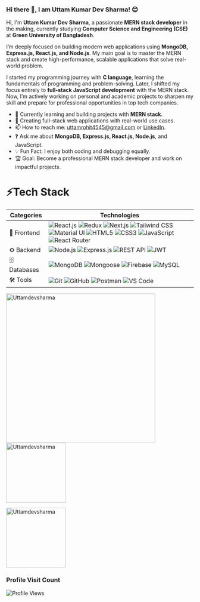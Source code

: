### Hi there 👋, I am Uttam Kumar Dev Sharma! 😊  

Hi, I'm **Uttam Kumar Dev Sharma**, a passionate **MERN stack developer** in the making, currently studying **Computer Science and Engineering (CSE)** at **Green University of Bangladesh**.  

I’m deeply focused on building modern web applications using **MongoDB, Express.js, React.js, and Node.js**. My main goal is to master the MERN stack and create high-performance, scalable applications that solve real-world problem.  

I started my programming journey with **C language**, learning the fundamentals of programming and problem-solving. Later, I shifted my focus entirely to **full-stack JavaScript development** with the MERN stack. Now, I’m actively working on personal and academic projects to sharpen my skill and prepare for professional opportunities in top tech companies.  

- 🌱 Currently learning and building projects with **MERN stack**.  
- 💼 Creating full-stack web applications with real-world use cases.  
- 📫 How to reach me: [uttamrohit4545@gmail.com](mailto:uttamrohit4545@gmail.com) or [LinkedIn](https://www.linkedin.com/in/uttamkds/).  
- ❓ Ask me about **MongoDB, Express.js, React.js, Node.js**, and JavaScript.  
- 💡 Fun Fact: I enjoy both coding and debugging equally.  
- 🏆 Goal: Become a professional MERN stack developer and work on impactful projects.

 # ⚡Tech Stack

| Categories | Technologies |
|------------|----------------------------------------------------------------------------------------------------------------|
| 🚀 Frontend | ![React.js](https://img.shields.io/badge/React.js-20232A?style=flat-square&logo=react&logoColor=61DAFB) ![Redux](https://img.shields.io/badge/Redux-593D88?style=flat-square&logo=redux&logoColor=white) ![Next.js](https://img.shields.io/badge/Next.js-000000?style=flat-square&logo=nextdotjs&logoColor=white) ![Tailwind CSS](https://img.shields.io/badge/Tailwind_CSS-38B2AC?style=flat-square&logo=tailwind-css&logoColor=white) ![Material UI](https://img.shields.io/badge/Material_UI-007FFF?style=flat-square&logo=mui&logoColor=white) ![HTML5](https://img.shields.io/badge/HTML5-E34F26?style=flat-square&logo=html5&logoColor=white) ![CSS3](https://img.shields.io/badge/CSS3-1572B6?style=flat-square&logo=css3&logoColor=white) ![JavaScript](https://img.shields.io/badge/JavaScript_ES6+-323330?style=flat-square&logo=javascript&logoColor=F7DF1E) ![React Router](https://img.shields.io/badge/React_Router-CA4245?style=flat-square&logo=react-router&logoColor=white) |
| ⚙️ Backend | ![Node.js](https://img.shields.io/badge/Node.js-43853D?style=flat-square&logo=node.js&logoColor=white) ![Express.js](https://img.shields.io/badge/Express.js-404D59?style=flat-square&logo=express&logoColor=white) ![REST API](https://img.shields.io/badge/REST_API-005571?style=flat-square) ![JWT](https://img.shields.io/badge/JWT-f73f51?style=flat-square&logo=json-web-tokens&logoColor=white) |
| 🗄️ Databases | ![MongoDB](https://img.shields.io/badge/MongoDB-4EA94B?style=flat-square&logo=mongodb&logoColor=white) ![Mongoose](https://img.shields.io/badge/Mongoose-a03333?style=flat-square&logo=mongoose&logoColor=white) ![Firebase](https://img.shields.io/badge/Firebase-ffcb2b?style=flat-square&logo=firebase&logoColor=white) ![MySQL](https://img.shields.io/badge/MySQL-4479A1?style=flat-square&logo=mysql&logoColor=white) |
| 🛠️ Tools | ![Git](https://img.shields.io/badge/Git-E44C30?style=flat-square&logo=git&logoColor=white) ![GitHub](https://img.shields.io/badge/GitHub-100000?style=flat-square&logo=github&logoColor=white) ![Postman](https://img.shields.io/badge/Postman-FF6C37?style=flat-square&logo=postman&logoColor=white) ![VS Code](https://img.shields.io/badge/VS_Code-0078D4?style=flat-square&logo=visualstudiocode&logoColor=white) |

<!-- Top Languages- <img src="https://github-readme-stats.vercel.app/api/top-langs?username=Uttamdevsharma&show_icons=true&locale=en&layout=compact&theme=tokyonight" alt="Uttamdevsharma" align="center" height=201/> -->


<!-- GitHub Streak Stats -->
<!-- GitHub Streak Stats -->
<a href="#">
  <img 
    src="https://github-readme-streak-stats.vercel.app/?user=Uttamdevsharma&theme=tokyonight" 
    alt="Uttamdevsharma" 
    align="center" 
    width="400" 
  />
</a>

<!-- GitHub General Stats -->
<a href="#">
  <img 
    src="https://github-readme-stats.vercel.app/api?username=Uttamdevsharma&show_icons=true&locale=en&theme=tokyonight" 
    alt="Uttamdevsharma" 
    align="center" 
    height="160" 
  />
</a>



<!-- GitHub General Stats -->
<a href="#"><img src="https://github-readme-stats.vercel.app/api?username=Uttamdevsharma&show_icons=true&locale=en&theme=tokyonight" alt="Uttamdevsharma" align="center" height=160 /></a>

### Profile Visit Count
![Profile Views](https://komarev.com/ghpvc/?username=Uttamdevsharma&style=flat-square&color=blue)


